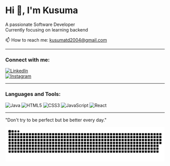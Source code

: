 # Hi 👋, I'm Kusuma

A passionate Software Developer  
Currently focusing on learning backend

📫 How to reach me: kusumatd2004@gmail.com

---

### Connect with me:

[![LinkedIn](https://img.shields.io/badge/LinkedIn-0A66C2?style=for-the-badge&logo=linkedin&logoColor=white)](https://linkedin.com/in/kusuma-t-d-baa96a352)  
[![Instagram](https://img.shields.io/badge/Instagram-E4405F?style=for-the-badge&logo=instagram&logoColor=white)]([https://instagram.com/yourprofile](https://www.instagram.com/kusuma_td?igsh=ODBscmM1Y2tsM3Rk))

---

### Languages and Tools:

![Java](https://img.shields.io/badge/-Java-007396?style=flat-square&logo=java&logoColor=white)
![HTML5](https://img.shields.io/badge/-HTML5-E34F26?style=flat-square&logo=html5)
![CSS3](https://img.shields.io/badge/-CSS3-1572B6?style=flat-square&logo=css3)
![JavaScript](https://img.shields.io/badge/-JavaScript-F7DF1E?style=flat-square&logo=javascript&logoColor=black)
![React](https://img.shields.io/badge/-React-61DAFB?style=flat-square&logo=react&logoColor=black)

---
"Don't try to be perfect but be better every day."



![snake gif](https://github.com/Kusuma528/Kusuma528/blob/output/github-snake-dark.svg)

